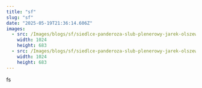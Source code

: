 ```yaml
---
title: "sf"
slug: "sf"
date: "2025-05-19T21:36:14.606Z"
images:
  - src: /Images/blogs/sf/siedlce-panderoza-slub-plenerowy-jarek-olszewski-fotograf002.webp
    width: 1024
    height: 683
  - src: /Images/blogs/sf/siedlce-panderoza-slub-plenerowy-jarek-olszewski-fotograf008.webp
    width: 1024
    height: 683
---
```


fs
